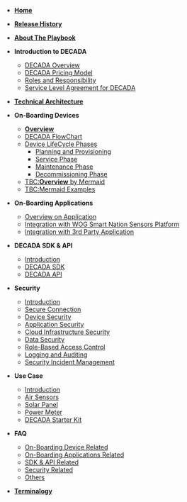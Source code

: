 <!-- docs/sidebar -->


- [**Home**](README.md)

- [**Release History**](Release.md)
- [**About The Playbook**](AboutPlaybook.md)
- **Introduction to DECADA**<!--(Overview/intro.md)-->
     * [DECADA Overview](Overview/Overview.md)
     * [DECADA Pricing Model](Overview/Pricing.md)
     * [Roles and Responsibility](Overview/Tablerole.md)
     * [Service Level Agreement for DECADA](Overview/sla.md)
 
 - [**Technical Architecture**](Overview/HighNet.md)

- **On-Boarding Devices**
     * [**Overview**](OnBoardDevice/Intro.md)
     * [DECADA FlowChart](OnBoardDevice/Flowchart.html)
     * [Device LifeCycle Phases](OnBoardDevice/Overview2.md)
        - [Planning and Provisioning](OnBoardDevice/Onboard.md)
        - [Service Phase](OnBoardDevice/Service.md)
        - [Maintenance Phase](OnBoardDevice/Maintenance.md)
        - [Decommissioning Phase](OnBoardDevice/Decommission.md)
     * [TBC:**Overview** by Mermaid](OnBoardDevice/Overview.md)
     * [TBC:Mermaid Examples](OnBoardDevice/Overviewdiffmermaid.md)

- **On-Boarding Applications**
     * [Overview on Application](OnBoardingApplication/Overview.md)
     * [Integration with WOG Smart Nation Sensors Platform](OnBoardingApplication/WogSnsp.md)
     * [Integration with 3rd Party Application](OnBoardingApplication/3rdPartyApplication.md)

- **DECADA SDK & API**
     * [Introduction](SDKAPI/Introduction.md)
     * [DECADA SDK](SDKAPI/SDK.md)
     * [DECADA API](SDKAPI/API.md)

- **Security**
     * [Introduction](Security/Introduction.md)
     * [Secure Connection](Security/SecureConnection.md)
     * [Device Security](Security/DeviceSecurity.md)
     * [Application Security](Security/ApplicationSecurity.md)
     * [Cloud Infrastructure Security](Security/CloudInfrastructureSecurity.md)
     * [Data Security](Security/DataSecurity.md)
     * [Role-Based Access Control](Security/RoleBasedAccessControl.md)
     * [Logging and Auditing](Security/LoggingAndAuditing.md)
     * [Security Incident Management](Security/SecurityIncidentManagement.md)

- **Use Case**
     * [Introduction](UseCase/Introduction.md)
     * [Air Sensors](UseCase/AirSensor.md)
     * [Solar Panel](UseCase/SolarPanel.md)
     * [Power Meter](UseCase/PowerMeter.md)
     * [DECADA Starter Kit](UseCase/DecadaStarterKit.md)

- **FAQ**
     * [On-Boarding Device Related](FAQ/OnBoardingPhase.md)
     * [On-Boarding Applications Related](FAQ/OnBoardingApplications.md)
     * [SDK & API Related](FAQ/DecadaSdkApi.md)
     * [Security Related](FAQ/Security.md)
     * [Others](FAQ/Others.md)

- [**Terminalogy**](Overview/Terminology.md)
